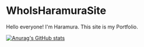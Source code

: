 # WhoIsHaramuraSite
Hello everyone!
I'm Haramura.
This site is my Portfolio.

[![Anurag's GitHub stats](https://github-readme-stats.vercel.app/api?username=Haramura101&show_icons=true)](https://github.com/anuraghazra/github-readme-stats&theme=tokyonight)
